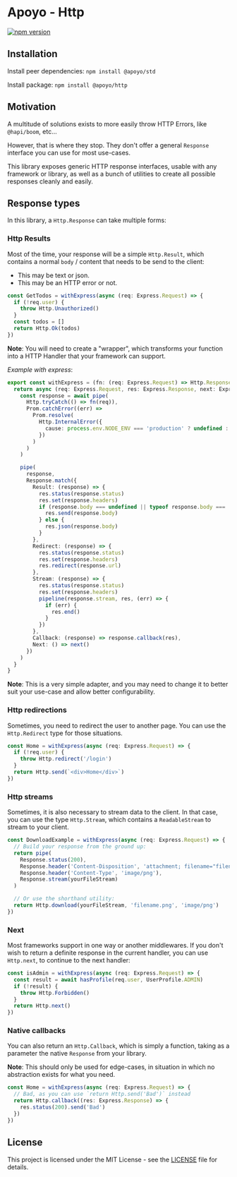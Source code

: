 # Apoyo - Http

[![npm version](https://badgen.net/npm/v/@apoyo/http)](https://www.npmjs.com/package/@apoyo/std)

## Installation

Install peer dependencies:
`npm install @apoyo/std`

Install package:
`npm install @apoyo/http`

## Motivation

A multitude of solutions exists to more easily throw HTTP Errors, like `@hapi/boom`, etc...

However, that is where they stop. They don't offer a general `Response` interface you can use for most use-cases.

This library exposes generic HTTP response interfaces, usable with any framework or library, as well as a bunch of utilities to create all possible responses cleanly and easily.

## Response types

In this library, a `Http.Response` can take multiple forms:

### Http Results

Most of the time, your response will be a simple `Http.Result`, which contains a normal `body` / content that needs to be send to the client:

- This may be text or json.
- This may be an HTTP error or not.

```ts
const GetTodos = withExpress(async (req: Express.Request) => {
  if (!req.user) {
    throw Http.Unauthorized()
  }
  const todos = []
  return Http.Ok(todos)
})
```

**Note**: You will need to create a "wrapper", which transforms your function into a HTTP Handler that your framework can support.

*Example with express*:

```ts
export const withExpress = (fn: (req: Express.Request) => Http.Response | Promise<Http.Response>) => {
  return async (req: Express.Request, res: Express.Response, next: Express.NextFunction) => {
    const response = await pipe(
      Http.tryCatch(() => fn(req)),
      Prom.catchError((err) =>
        Prom.resolve(
          Http.InternalError({
            cause: process.env.NODE_ENV === 'production' ? undefined : err
          })
        )
      )
    )

    pipe(
      response,
      Response.match({
        Result: (response) => {
          res.status(response.status)
          res.set(response.headers)
          if (response.body === undefined || typeof response.body === 'string') {
            res.send(response.body)
          } else {
            res.json(response.body)
          }
        },
        Redirect: (response) => {
          res.status(response.status)
          res.set(response.headers)
          res.redirect(response.url)
        },
        Stream: (response) => {
          res.status(response.status)
          res.set(response.headers)
          pipeline(response.stream, res, (err) => {
            if (err) {
              res.end()
            }
          })
        },
        Callback: (response) => response.callback(res),
        Next: () => next()
      })
    )
  }
}
```

**Note**: This is a very simple adapter, and you may need to change it to better suit your use-case and allow better configurability.

### Http redirections

Sometimes, you need to redirect the user to another page.
You can use the `Http.Redirect` type for those situations.

```ts
const Home = withExpress(async (req: Express.Request) => {
  if (!req.user) {
    throw Http.redirect('/login')
  }
  return Http.send(`<div>Home</div>`)
})
```

### Http streams

Sometimes, it is also necessary to stream data to the client. In that case, you can use the type `Http.Stream`, which contains a `ReadableStream` to stream to your client.

```ts
const DownloadExample = withExpress(async (req: Express.Request) => {
  // Build your response from the ground up:
  return pipe(
    Response.status(200),
    Response.header('Content-Disposition', 'attachment; filename="filename.png'),
    Response.header('Content-Type', 'image/png'),
    Response.stream(yourFileStream)
  )

  // Or use the shorthand utility:
  return Http.download(yourFileStream, 'filename.png', 'image/png')
})
```

### Next

Most frameworks support in one way or another middlewares. If you don't wish to return a definite response in the current handler, you can use `Http.next`, to continue to the next handler:

```ts
const isAdmin = withExpress(async (req: Express.Request) => {
  const result = await hasProfile(req.user, UserProfile.ADMIN)
  if (!result) {
    throw Http.Forbidden()
  }
  return Http.next()
})
```

### Native callbacks

You can also return an `Http.Callback`, which is simply a function, taking as a parameter the native `Response` from your library.

**Note**: This should only be used for edge-cases, in situation in which no abstraction exists for what you need.

```ts
const Home = withExpress(async (req: Express.Request) => {
  // Bad, as you can use `return Http.send('Bad')` instead
  return Http.callback((res: Express.Response) => {
    res.status(200).send('Bad')
  })
})
```

## License

This project is licensed under the MIT License - see the [LICENSE](LICENSE) file for details.
